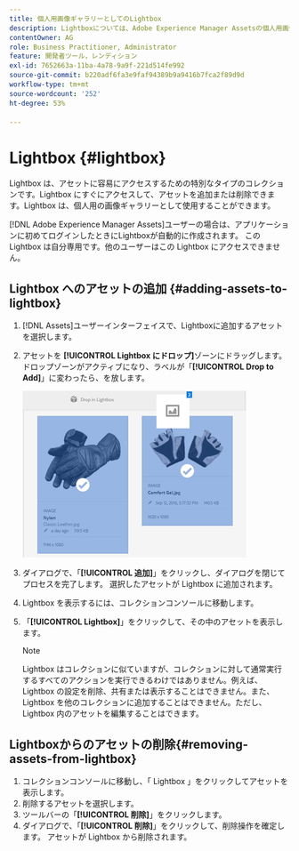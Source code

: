 ```yaml
---
title: 個人用画像ギャラリーとしてのLightbox
description: Lightboxについては、Adobe Experience Manager Assetsの個人用画像ギャラリーを参照してください]。
contentOwner: AG
role: Business Practitioner, Administrator
feature: 開発者ツール，レンディション
exl-id: 7652663a-11ba-4a78-9a9f-221d514fe992
source-git-commit: b220adf6fa3e9faf94389b9a9416b7fca2f89d9d
workflow-type: tm+mt
source-wordcount: '252'
ht-degree: 53%

---
```


# Lightbox {#lightbox}

Lightbox は、アセットに容易にアクセスするための特別なタイプのコレクションです。Lightbox にすぐにアクセスして、アセットを追加または削除できます。Lightbox は、個人用の画像ギャラリーとして使用することができます。

[!DNL Adobe Experience Manager Assets]ユーザーの場合は、アプリケーションに初めてログインしたときにLightboxが自動的に作成されます。 この Lightbox は自分専用です。他のユーザーはこの Lightbox にアクセスできません。

## Lightbox へのアセットの追加 {#adding-assets-to-lightbox}

1. [!DNL Assets]ユーザーインターフェイスで、Lightboxに追加するアセットを選択します。
1. アセットを **[!UICONTROL Lightbox にドロップ]**&#x200B;ゾーンにドラッグします。ドロップゾーンがアクティブになり、ラベルが「**[!UICONTROL Drop to Add]**」に変わったら、を放します。

   ![add_to_lightbox](assets/add_to_lightbox.png)

1. ダイアログで、「**[!UICONTROL 追加]**」をクリックし、ダイアログを閉じてプロセスを完了します。 選択したアセットが Lightbox に追加されます。
1. Lightbox を表示するには、コレクションコンソールに移動します。
1. 「**[!UICONTROL Lightbox]**」をクリックして、その中のアセットを表示します。

   >[!NOTE]
   >
   >Lightbox はコレクションに似ていますが、コレクションに対して通常実行するすべてのアクションを実行できるわけではありません。例えば、Lightbox の設定を削除、共有または表示することはできません。また、Lightbox を他のコレクションに追加することはできません。ただし、Lightbox 内のアセットを編集することはできます。

## Lightboxからのアセットの削除{#removing-assets-from-lightbox}

1. コレクションコンソールに移動し、「 Lightbox 」をクリックしてアセットを表示します。
1. 削除するアセットを選択します。
1. ツールバーの「**[!UICONTROL 削除]**」をクリックします。
1. ダイアログで、「**[!UICONTROL 削除]**」をクリックして、削除操作を確定します。 アセットが Lightbox から削除されます。
